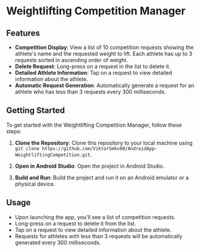 # Weightlifting Competition Manager


## Features

- **Competition Display**: View a list of 10 competition requests showing the athlete's name and the requested weight to lift. Each athlete has up to 3 requests sorted in ascending order of weight.
- **Delete Request**: Long-press on a request in the list to delete it.
- **Detailed Athlete Information**: Tap on a request to view detailed information about the athlete.
- **Automatic Request Generation**: Automatically generate a request for an athlete who has less than 3 requests every 300 milliseconds.

## Getting Started

To get started with the Weightlifting Competition Manager, follow these steps:

1. **Clone the Repository**: Clone this repository to your local machine using `git clone https://github.com/ViktorSmkv00/AndroidApp-WeightliftingCompetition.git`.

2. **Open in Android Studio**: Open the project in Android Studio.

3. **Build and Run**: Build the project and run it on an Android emulator or a physical device.

## Usage

- Upon launching the app, you'll see a list of competition requests.
- Long-press on a request to delete it from the list.
- Tap on a request to view detailed information about the athlete.
- Requests for athletes with less than 3 requests will be automatically generated every 300 milliseconds.
